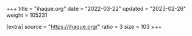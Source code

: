 +++
title = "ihaque.org"
date = "2022-03-22"
updated = "2023-02-26"
weight = 105231

[extra]
source = "https://ihaque.org/"
ratio = 3
size = 103
+++
